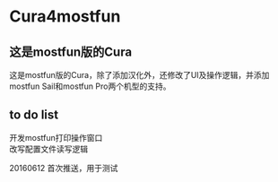 Cura4mostfun
====

这是mostfun版的Cura
------------------

这是mostfun版的Cura，除了添加汉化外，还修改了UI及操作逻辑，并添加mostfun Sail和mostfun Pro两个机型的支持。


to do list
----------
开发mostfun打印操作窗口  
改写配置文件读写逻辑  



20160612 首次推送，用于测试